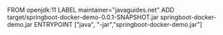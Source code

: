 
FROM openjdk:11
LABEL maintainer="javaguides.net"
ADD target/springboot-docker-demo-0.0.1-SNAPSHOT.jar springboot-docker-demo.jar
ENTRYPOINT ["java", "-jar","springboot-docker-demo.jar"]
